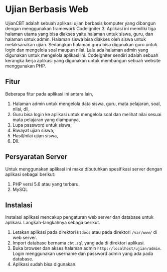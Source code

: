 # Ujian Berbasis Web

UjianCBT adalah sebuah aplikasi ujian berbasis komputer yang dibangun dengan menggunakan framework Codeigniter 3. Aplikasi ini memiliki tiga halaman utama yang bisa diakses yaitu halaman untuk siswa, guru, dan halaman untuk admin. Halaman siswa bisa diakses oleh siswa untuk melaksanakan ujian. Sedangkan halaman guru bisa digunakan guru untuk login dan mengelola soal maupun nilai. Lalu ada halaman admin yang digunakan untuk mengelola aplikasi ini. Codeigniter sendiri adalah sebuah kerangka kerja aplikasi yang digunakan untuk membangun sebuah website menggunakan PHP.

## Fitur
Beberapa fitur pada aplikasi ini antara lain,
1. Halaman admin untuk mengelola data siswa, guru, mata pelajaran, soal, nilai, dll,
2. Guru bisa login ke aplikasi untuk mengelola soal dan melihat nilai sesuai mata pelajaran yang diampunya,
3. Lupa password untuk siswa,
4. Riwayat ujian siswa,
5. Hasil/nilai ujian siswa,
6. Dll.

## Persyaratan Server
Untuk menggunakan aplikasi ini maka dibutuhkan spesifikasi server dengan aplikasi sebagai berikut:
1. PHP versi 5.6 atau yang terbaru.
2. MySQL

## Instalasi
Instalasi aplikasi mencakup pengaturan web server dan database untuk aplikasi. Langkah-langkahnya sebaga berikut.
1. Letakan aplikasi pada direktori `htdocs` atau pada direktori `/var/www/` di web server.
2. Import database bernama `cbt.sql` yang ada di direktori aplikasi.
3. Buka browser dan akses halaman admin `http://localhost/ujian/admin`. Login menggunakan username dan password admin yang ada pada database.
4. Aplikasi sudah bisa digunakan.
